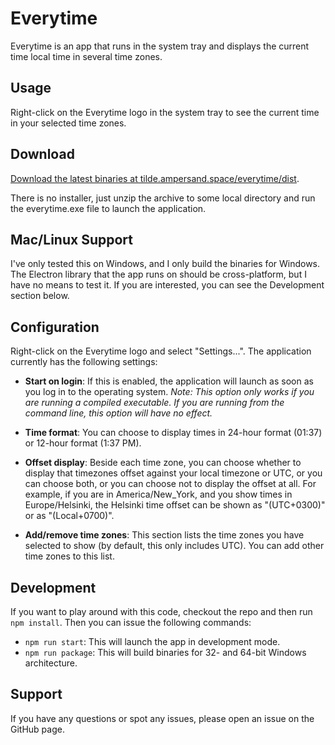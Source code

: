 # Everytime

Everytime is an app that runs in the system tray and displays the current time local time in several time zones.

## Usage

Right-click on the Everytime logo in the system tray to see the current time in your selected time zones.

## Download

[Download the latest binaries at tilde.ampersand.space/everytime/dist][binaries].

There is no installer, just unzip the archive to some local directory and run the everytime.exe file to launch the application.

## Mac/Linux Support

I've only tested this on Windows, and I only build the binaries for Windows. The Electron library that the app runs on should be cross-platform, but I have no means to test it. If you are interested, you can see the Development section below.

## Configuration

Right-click on the Everytime logo and select "Settings...". The application currently has the following settings:

* **Start on login**: If this is enabled, the application will launch as soon as you log in to the operating system. *Note: This option only works if you are running a compiled executable. If you are running from the command line, this option will have no effect.*

* **Time format**: You can choose to display times in 24-hour format (01:37) or 12-hour format (1:37 PM).

* **Offset display**: Beside each time zone, you can choose whether to display that timezones offset against your local timezone or UTC, or you can choose both, or you can choose not to display the offset at all. For example, if you are in America/New_York, and you show times in Europe/Helsinki, the Helsinki time offset can be shown as "(UTC+0300)" or as "(Local+0700)".

* **Add/remove time zones**: This section lists the time zones you have selected to show (by default, this only includes UTC). You can add other time zones to this list.

## Development

If you want to play around with this code, checkout the repo and then run `npm install`. Then you can issue the following commands:

* `npm run start`: This will launch the app in development mode.
* `npm run package`: This will build binaries for 32- and 64-bit Windows architecture.

## Support

If you have any questions or spot any issues, please open an issue on the GitHub page.


[binaries]: https://tilde.ampersand.space/everytime/dist

